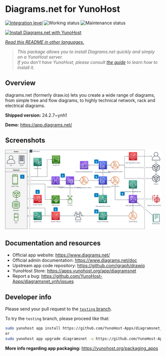 <!--
N.B.: This README was automatically generated by <https://github.com/YunoHost/apps/tree/master/tools/readme_generator>
It shall NOT be edited by hand.
-->

# Diagrams.net for YunoHost

[![Integration level](https://dash.yunohost.org/integration/diagramsnet.svg)](https://dash.yunohost.org/appci/app/diagramsnet) ![Working status](https://ci-apps.yunohost.org/ci/badges/diagramsnet.status.svg) ![Maintenance status](https://ci-apps.yunohost.org/ci/badges/diagramsnet.maintain.svg)

[![Install Diagrams.net with YunoHost](https://install-app.yunohost.org/install-with-yunohost.svg)](https://install-app.yunohost.org/?app=diagramsnet)

*[Read this README in other languages.](./ALL_README.md)*

> *This package allows you to install Diagrams.net quickly and simply on a YunoHost server.*  
> *If you don't have YunoHost, please consult [the guide](https://yunohost.org/install) to learn how to install it.*

## Overview

diagrams.net (formerly draw.io) lets you create a wide range of diagrams, from simple tree and flow diagrams, to highly technical network, rack and electrical diagrams.


**Shipped version:** 24.2.7~ynh1

**Demo:** <https://app.diagrams.net/>

## Screenshots

![Screenshot of Diagrams.net](./doc/screenshots/screenshot.png)

## Documentation and resources

- Official app website: <https://www.diagrams.net/>
- Official admin documentation: <https://www.diagrams.net/doc>
- Upstream app code repository: <https://github.com/jgraph/drawio>
- YunoHost Store: <https://apps.yunohost.org/app/diagramsnet>
- Report a bug: <https://github.com/YunoHost-Apps/diagramsnet_ynh/issues>

## Developer info

Please send your pull request to the [`testing` branch](https://github.com/YunoHost-Apps/diagramsnet_ynh/tree/testing).

To try the `testing` branch, please proceed like that:

```bash
sudo yunohost app install https://github.com/YunoHost-Apps/diagramsnet_ynh/tree/testing --debug
or
sudo yunohost app upgrade diagramsnet -u https://github.com/YunoHost-Apps/diagramsnet_ynh/tree/testing --debug
```

**More info regarding app packaging:** <https://yunohost.org/packaging_apps>
